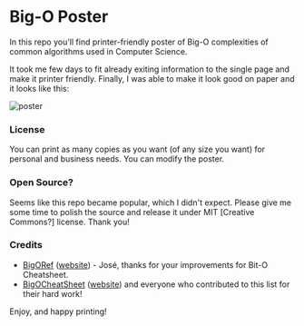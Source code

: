 # Big-O Poster

In this repo you'll find printer-friendly poster of Big-O complexities of common algorithms used in Computer Science.

It took me few days to fit already exiting information to the single page and make it printer friendly. Finally, I was able to make it look good on paper and it looks like this:

![poster](https://cloud.githubusercontent.com/assets/1477672/16572711/6fd95eb8-4220-11e6-9389-c384da8553e0.jpg)

### License

You can print as many copies as you want (of any size you want) for personal and business needs. You can modify the poster.

### Open Source?

Seems like this repo became popular, which I didn't expect. Please give me some time to polish the source and release it under MIT [Creative Commons?] license. Thank you!

### Credits

* [BigORef](https://github.com/josem/bigoref) ([website](http://bigoref.com/)) - José, thanks for your improvements for Bit-O Cheatsheet.
* [BigOCheatSheet](https://github.com/ericdrowell/BigOCheatSheet) ([website](http://bigocheatsheet.com/)) and everyone who contributed to this list for their hard work!

Enjoy, and happy printing!
